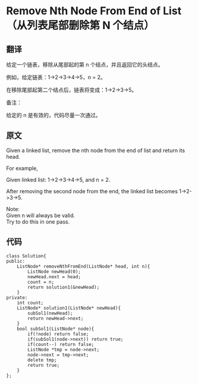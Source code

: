 # Remove Nth Node From End of List（从列表尾部删除第 N 个结点）

## 翻译 
给定一个链表，移除从尾部起的第 n 个结点，并且返回它的头结点。

例如，给定链表：1->2->3->4->5，n = 2。

在移除尾部起第二个结点后，链表将变成：1->2->3->5。

备注：

给定的 n 是有效的，代码尽量一次通过。

## 原文
Given a linked list, remove the nth node from the end of list and return its head.

For example,

Given linked list: 1->2->3->4->5, and n = 2.

After removing the second node from the end, the linked list becomes 1->2->3->5.

Note:  
Given n will always be valid.  
Try to do this in one pass.

## 代码

```
class Solution{
public:
    ListNode* removeNthFromEnd(ListNode* head, int n){
        ListNode newHead(0);
        newHead.next = head;
        count = n;
        return solution1(&newHead);
    }
private:
    int count;
    ListNode* solution1(ListNode* newHead){
        subSol1(newHead);
        return newHead->next;
    }
    bool subSol1(ListNode* node){
        if(!node) return false;
        if(subSol1(node->next)) return true;
        if(count--) return false;
        ListNode *tmp = node->next;
        node->next = tmp->next;
        delete tmp;
        return true;
    }
};
```